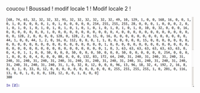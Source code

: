 coucou !
Boussad !
modif locale 1 !
Modif locale 2 !

![Alt text](media/coucou.png?raw=true "coucou bouss!")


